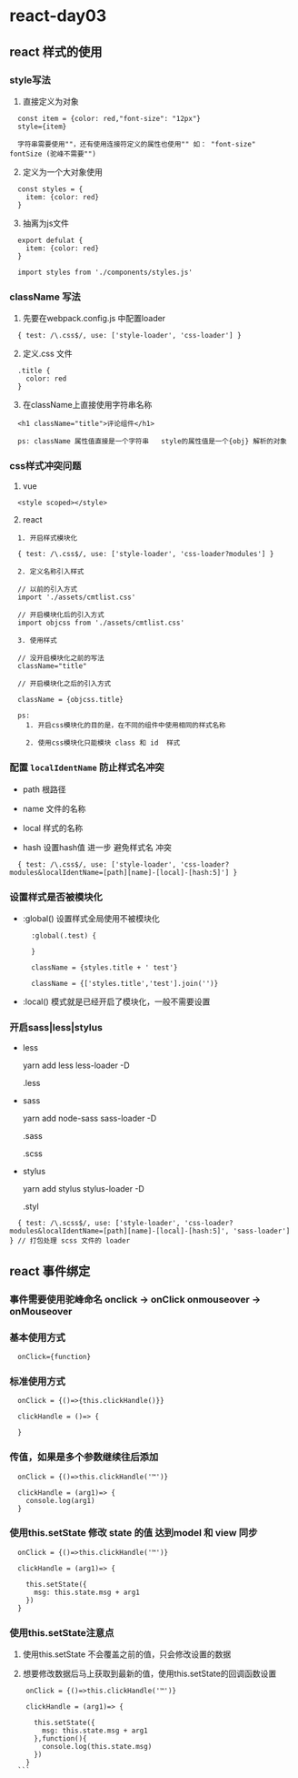 # react-day03 

## react 样式的使用 

### style写法 

1. 直接定义为对象  

```
  const item = {color: red,"font-size": "12px"}
  style={item}

  字符串需要使用""，还有使用连接符定义的属性也使用"" 如： "font-size"  fontSize (驼峰不需要"")
```

2. 定义为一个大对象使用

```
  const styles = {
    item: {color: red}
  }

```

3. 抽离为js文件   

```
  export defulat {
    item: {color: red}
  }

  import styles from './components/styles.js'
```

### className 写法  

1. 先要在webpack.config.js 中配置loader   

```
  { test: /\.css$/, use: ['style-loader', 'css-loader'] }
```

2. 定义.css 文件   

```
  .title {
    color: red
  }
```

3. 在className上直接使用字符串名称    

```
  <h1 className="title">评论组件</h1>

  ps: className 属性值直接是一个字符串   style的属性值是一个{obj} 解析的对象
```

### css样式冲突问题  

1. vue   

  ```
    <style scoped></style>
  ```

2. react   
   

  ```
    1. 开启样式模块化  

    { test: /\.css$/, use: ['style-loader', 'css-loader?modules'] }

    2. 定义名称引入样式     

    // 以前的引入方式   
    import './assets/cmtlist.css'

    // 开启模块化后的引入方式   
    import objcss from './assets/cmtlist.css'

    3. 使用样式   

    // 没开启模块化之前的写法  
    className="title"     

    // 开启模块化之后的引入方式   

    className = {objcss.title}

    ps: 
      1. 开启css模块化的目的是，在不同的组件中使用相同的样式名称 

      2. 使用css模块化只能模块 class 和 id  样式   
  ```


### 配置 `localIdentName` 防止样式名冲突   

+ path 根路径

+ name 文件的名称 

+ local 样式的名称   

+ hash 设置hash值 进一步 避免样式名 冲突   

```
  { test: /\.css$/, use: ['style-loader', 'css-loader?modules&localIdentName=[path][name]-[local]-[hash:5]'] }

```

### 设置样式是否被模块化  

+ :global() 设置样式全局使用不被模块化  

  ```
    :global(.test) {

    }

    className = {styles.title + ' test'}

    className = {['styles.title','test'].join('')}
  ```

+ :local() 模式就是已经开启了模块化，一般不需要设置


### 开启sass|less|stylus  

+ less 

  yarn add less less-loader -D  

  .less

+ sass  

  yarn add node-sass sass-loader -D

  .sass 

  .scss

+ stylus  

  yarn add stylus stylus-loader -D  

  .styl  
  
```
  { test: /\.scss$/, use: ['style-loader', 'css-loader?modules&localIdentName=[path][name]-[local]-[hash:5]', 'sass-loader'] } // 打包处理 scss 文件的 loader
```


## react 事件绑定  

### 事件需要使用驼峰命名   onclick -> onClick   onmouseover -> onMouseover    

### 基本使用方式  

  ```
    onClick={function}
  ```

### 标准使用方式  

  ```
    onClick = {()=>{this.clickHandle()}}

    clickHandle = ()=> {

    }
  ```

### 传值，如果是多个参数继续往后添加

  ```
    onClick = {()=>this.clickHandle('™')}

    clickHandle = (arg1)=> {
      console.log(arg1)
    }
  ```

### 使用this.setState 修改 state 的值 达到model 和 view 同步   

  ```
    onClick = {()=>this.clickHandle('™')}

    clickHandle = (arg1)=> {
      
      this.setState({
        msg: this.state.msg + arg1  
      })
    }
 
  ```

  ### 使用this.setState注意点  

  1. 使用this.setState 不会覆盖之前的值，只会修改设置的数据  

  2. 想要修改数据后马上获取到最新的值，使用this.setState的回调函数设置  

  ```
      onClick = {()=>this.clickHandle('™')}

      clickHandle = (arg1)=> {
        
        this.setState({
          msg: this.state.msg + arg1  
        },function(){
          console.log(this.state.msg)
        })
      }
    ```